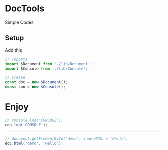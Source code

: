 # DocTools
Simple Codes
    
## Setup
Add this
    
```ts
// Imports
import $Document from './lib/Document';
import $Console from './lib/Console';

// Create
const doc = new $Document();
const con = new $Console();
```
    
# Enjoy

```ts
// console.log('CONSOLE');
con.log('CONSOLE');
```
----

```ts
// document.getElementById('demo').innerHTML = 'Hello';
doc.html('demo', 'Hello');
```